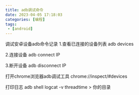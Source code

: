 ```yaml
---
title: adb调试命令
date: 2023-04-05 17:18:03
categories: [编程]
tags:
 - [android]
---
```


调试安卓设备adb命令记录
1.查看已连接的设备列表
adb devices

2.连接设备
adb connect IP

3.断开设备
adb disconnect IP

打开chrome浏览器adb调试工具
chrome://inspect/#devices

打印日志
adb shell logcat -v threadtime  >  你的目录
